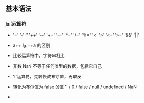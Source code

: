 ## 基本语法

### js 运算符

- '=' '-' '\' '++' '--' '+=' '-=' '\*=' '/=' '%=' '<' '>' '<=' '>=' '&&' '||'

* a++ 与 ++a 的区别

* 比较运算符中，字符串相比

* 非数 NaN 不等于任何类型的数据，包括它自己

* '!'运算符，先转换成布尔值，再取反

* 转化为布尔值为 false 的值
  '' / 0 / false / null / undefined / NaN

*
